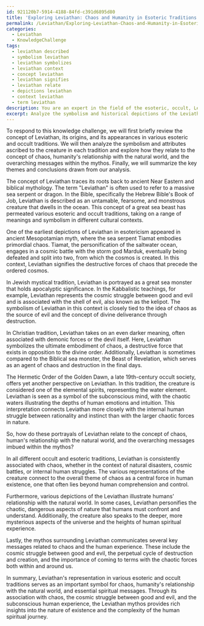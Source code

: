 ```yaml
---
id: 921120b7-5914-4188-84fd-c391d6895d80
title: 'Exploring Leviathan: Chaos and Humanity in Esoteric Traditions'
permalink: /Leviathan/Exploring-Leviathan-Chaos-and-Humanity-in-Esoteric-Traditions/
categories:
  - Leviathan
  - KnowledgeChallenge
tags:
  - leviathan described
  - symbolism leviathan
  - leviathan symbolizes
  - leviathan context
  - concept leviathan
  - leviathan signifies
  - leviathan relate
  - depictions leviathan
  - context leviathan
  - term leviathan
description: You are an expert in the field of the esoteric, occult, Leviathan and Education. You are a writer of tests, challenges, books and deep knowledge on Leviathan for initiates and students to gain deep insights and understanding from. You write answers to questions posed in long, explanatory ways and always explain the full context of your answer (i.e., related concepts, formulas, examples, or history), as well as the step-by-step thinking process you take to answer the challenges. Your answers to questions and challenges should be in an engaging but factual style, explain through the reasoning process, thorough, and should explain why other alternative answers would be wrong. Summarize the key themes, ideas, and conclusions at the end.
excerpt: Analyze the symbolism and historical depictions of the Leviathan within various esoteric and occult traditions, considering the different characteristics attributed to the creature. How do these portrayals relate to the concept of chaos, human's relationship with the natural world, and the overarching messages imbued within the mythos?
---
```

To respond to this knowledge challenge, we will first briefly review the concept of Leviathan, its origins, and its appearances in various esoteric and occult traditions. We will then analyze the symbolism and attributes ascribed to the creature in each tradition and explore how they relate to the concept of chaos, humanity's relationship with the natural world, and the overarching messages within the mythos. Finally, we will summarize the key themes and conclusions drawn from our analysis.

The concept of Leviathan traces its roots back to ancient Near Eastern and biblical mythology. The term "Leviathan" is often used to refer to a massive sea serpent or dragon. In the Bible, specifically the Hebrew Bible's Book of Job, Leviathan is described as an untamable, fearsome, and monstrous creature that dwells in the ocean. This concept of a great sea beast has permeated various esoteric and occult traditions, taking on a range of meanings and symbolism in different cultural contexts.

One of the earliest depictions of Leviathan in esotericism appeared in ancient Mesopotamian myth, where the sea serpent Tiamat embodies primordial chaos. Tiamat, the personification of the saltwater ocean, engages in a cosmic battle with the storm god Marduk, eventually being defeated and split into two, from which the cosmos is created. In this context, Leviathan signifies the destructive forces of chaos that precede the ordered cosmos.

In Jewish mystical tradition, Leviathan is portrayed as a great sea monster that holds apocalyptic significance. In the Kabbalistic teachings, for example, Leviathan represents the cosmic struggle between good and evil and is associated with the shell of evil, also known as the kelipot. The symbolism of Leviathan in this context is closely tied to the idea of chaos as the source of evil and the concept of divine deliverance through destruction.

In Christian tradition, Leviathan takes on an even darker meaning, often associated with demonic forces or the devil itself. Here, Leviathan symbolizes the ultimate embodiment of chaos, a destructive force that exists in opposition to the divine order. Additionally, Leviathan is sometimes compared to the Biblical sea monster, the Beast of Revelation, which serves as an agent of chaos and destruction in the final days.

The Hermetic Order of the Golden Dawn, a late 19th-century occult society, offers yet another perspective on Leviathan. In this tradition, the creature is considered one of the elemental spirits, representing the water element. Leviathan is seen as a symbol of the subconscious mind, with the chaotic waters illustrating the depths of human emotions and intuition. This interpretation connects Leviathan more closely with the internal human struggle between rationality and instinct than with the larger chaotic forces in nature.

So, how do these portrayals of Leviathan relate to the concept of chaos, human's relationship with the natural world, and the overarching messages imbued within the mythos?

In all different occult and esoteric traditions, Leviathan is consistently associated with chaos, whether in the context of natural disasters, cosmic battles, or internal human struggles. The various representations of the creature connect to the overall theme of chaos as a central force in human existence, one that often lies beyond human comprehension and control.

Furthermore, various depictions of the Leviathan illustrate humans' relationship with the natural world. In some cases, Leviathan personifies the chaotic, dangerous aspects of nature that humans must confront and understand. Additionally, the creature also speaks to the deeper, more mysterious aspects of the universe and the heights of human spiritual experience.

Lastly, the mythos surrounding Leviathan communicates several key messages related to chaos and the human experience. These include the cosmic struggle between good and evil, the perpetual cycle of destruction and creation, and the importance of coming to terms with the chaotic forces both within and around us.

In summary, Leviathan's representation in various esoteric and occult traditions serves as an important symbol for chaos, humanity's relationship with the natural world, and essential spiritual messages. Through its association with chaos, the cosmic struggle between good and evil, and the subconscious human experience, the Leviathan mythos provides rich insights into the nature of existence and the complexity of the human spiritual journey.
